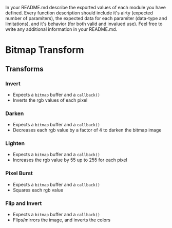 In your README.md describe the exported values of each module you have defined. Every function description should include it's airty (expected number of paramiters), the expected data for each paramiter (data-type and limitations), and it's behavior (for both valid and invalued use). Feel free to write any additional information in your README.md.


# Bitmap Transform

## Transforms

### Invert
- Expects a `bitmap` buffer and a `callback()`
- Inverts the rgb values of each pixel

### Darken
- Expects a `bitmap` buffer and a `callback()`
- Decreases each rgb value by a factor of 4 to darken the bitmap image

### Lighten
- Expects a `bitmap` buffer and a `callback()`
- Increases the rgb value by 55 up to 255 for each pixel

### Pixel Burst
- Expects a `bitmap` buffer and a `callback()`
- Squares each rgb value

### Flip and Invert
- Expects a `bitmap` buffer and a `callback()`
- Flips/mirrors the image, and inverts the colors
